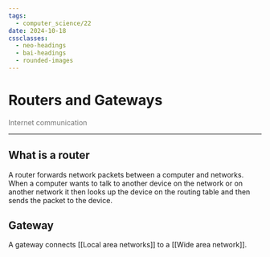 ```yaml
---
tags:
  - computer_science/22
date: 2024-10-18
cssclasses:
  - neo-headings
  - bai-headings
  - rounded-images
---
```

# Routers and Gateways
<p class="text-center" style="margin:0;opacity:0.6;">Internet communication</p>

***
## What is a router
A router forwards network packets between a computer and networks. When a computer wants to talk to another device on the network or on another network it then looks up the device on the routing table and then sends the packet to the device.
## Gateway
A gateway connects [[Local area networks]] to a [[Wide area network]].